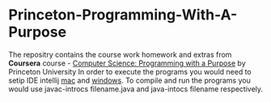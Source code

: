 # Princeton-Programming-With-A-Purpose
The repositry contains the course work homework and extras from  **Coursera** course - [Computer Science: Programming with a Purpose](https://www.coursera.org/learn/cs-programming-java) by Princeton University
In order to execute the programs you would need to setip IDE intellij [mac](https://introcs.cs.princeton.edu/java/mac/) and [windows](https://introcs.cs.princeton.edu/java/windows/). 
To compile and run the programs you would use javac-introcs filename.java and java-intocs filename respectively.

